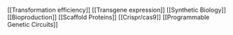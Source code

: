 [[Transformation efficiency]]
[[Transgene expression]]
[[Synthetic Biology]]
[[Bioproduction]]
[[Scaffold Proteins]]
[[Crispr/cas9]]
[[Programmable Genetic Circuits]]
